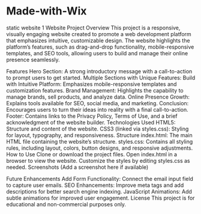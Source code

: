 # Made-with-Wix
static website 1 
Website Project
Overview
This project is a responsive, visually engaging website created to promote a web development platform that emphasizes intuitive, customizable design. The website highlights the platform’s features, such as drag-and-drop functionality, mobile-responsive templates, and SEO tools, allowing users to build and manage their online presence seamlessly.

Features
Hero Section: A strong introductory message with a call-to-action to prompt users to get started.
Multiple Sections with Unique Features:
Build with Intuitive Platform: Emphasizes mobile-responsive templates and customization features.
Brand Management: Highlights the capability to manage brands, sell products, and analyze data.
Online Presence Growth: Explains tools available for SEO, social media, and marketing.
Conclusion: Encourages users to turn their ideas into reality with a final call-to-action.
Footer: Contains links to the Privacy Policy, Terms of Use, and a brief acknowledgment of the website builder.
Technologies Used
HTML5: Structure and content of the website.
CSS3 (linked via styles.css): Styling for layout, typography, and responsiveness.
Structure
index.html: The main HTML file containing the website’s structure.
styles.css: Contains all styling rules, including layout, colors, button designs, and responsive adjustments.
How to Use
Clone or download the project files.
Open index.html in a browser to view the website.
Customize the styles by editing styles.css as needed.
Screenshots
(Add a screenshot here if available)

Future Enhancements
Add Form Functionality: Connect the email input field to capture user emails.
SEO Enhancements: Improve meta tags and add descriptions for better search engine indexing.
JavaScript Animations: Add subtle animations for improved user engagement.
License
This project is for educational and non-commercial purposes only.
